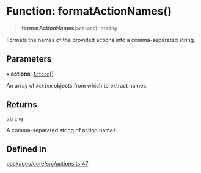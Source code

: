 # Function: formatActionNames()

> **formatActionNames**(`actions`): `string`

Formats the names of the provided actions into a comma-separated string.

## Parameters

• **actions**: [`Action`](../interfaces/Action.md)[]

An array of `Action` objects from which to extract names.

## Returns

`string`

A comma-separated string of action names.

## Defined in

[packages/core/src/actions.ts:47](https://github.com/8bitsats/eliza/blob/b6c06b96b915454d08a65f46cfdce8da763cbf85/packages/core/src/actions.ts#L47)
